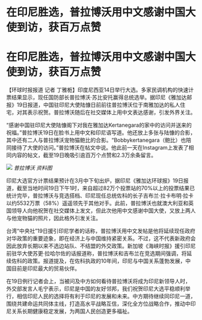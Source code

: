 # 在印尼胜选，普拉博沃用中文感谢中国大使到访，获百万点赞

# 在印尼胜选，普拉博沃用中文感谢中国大使到访，获百万点赞

【环球时报报道 记者
丁雅栀】印度尼西亚14日举行大选。多家民调机构的快速计票结果显示，现任国防部长普拉博沃·苏比安托赢得总统选举。据印尼《雅加达邮报》19日报道，中国驻印尼大使陆慷日前前往普拉博沃位于南雅加达的私人住宅，对其表示祝贺。普拉博沃随后在社交媒体上用中文表达感谢，引发外界关注。

“感谢中国驻印尼大使陆慷阁下对我在雅加达Kertanegara的家中的访问并送来的祝福。”普拉博沃19日在脸书上用中文和印尼语写道。他还放上多张与陆慷的合影，其中还有二人与普拉博沃宠物猫鲍比的合影。“Bobbykertanegara（鲍比）也陪同接待了大使的访问。”普拉博沃在帖文中说。他此前一天在Instagram上发表了相同内容的帖文，截至19日晚吸引逾百万个点赞和2.3万余条留言。

![](https://inews.gtimg.com/om_bt/ONamVQ6oYc3CdPwMfHIEtJbVMqcFag22yLJZdomPcGG0gAA/1000)
_普拉博沃 资料图_

印尼大选官方计票结果预计在3月中下旬出炉，据印尼《雅加达环球报》19日报道，截至当地时间19日下午1时，来自超过82万个投票站的70%以上的投票结果已统计完毕，普拉博沃与竞选搭档、印尼现任总统佐科的长子吉布兰·拉卡布明·拉卡以约5532万票（58%）遥遥领先于其他对手。此前，普拉博沃也就澳大利亚和英国领导人向他祝贺在社交媒体上发文，但此次他用中文感谢中国大使，又放上两人与他宠物猫的照片，因此格外引发关注。

台湾“中央社”19日援引印尼学者的话称，普拉博沃用中文发帖是他将延续现任政府对华政策的重要迹象，即在经济上与中国维持紧密关系。不过，这不代表新政府会因此放弃长期以来不选边站队、不结盟的外交政策。新加坡《海峡时报》援引印尼前驻华大使苏更·拉哈尔佐的话报道称，普拉博沃和吉布兰在竞选期间强调，将延续佐科的政策。报道提及，在佐科执政的10年间，印尼与中国关系蓬勃发展，中国目前是印尼最大的贸易伙伴。

在19日例行记者会上，当被问及中方如何看待普拉博沃将成为印尼新领导人时，外交部发言人毛宁表示，印尼是中国的友好邻邦，我们祝贺印尼大选平稳顺利举行，相信印尼人民的选择将有利于印尼的发展和未来。中方期待继续同印尼一道，围绕共建命运共同体主线，打造高水平战略互信，深化全方位战略合作，推动中印尼关系长期健康稳定发展，为两国人民创造更多福祉。

